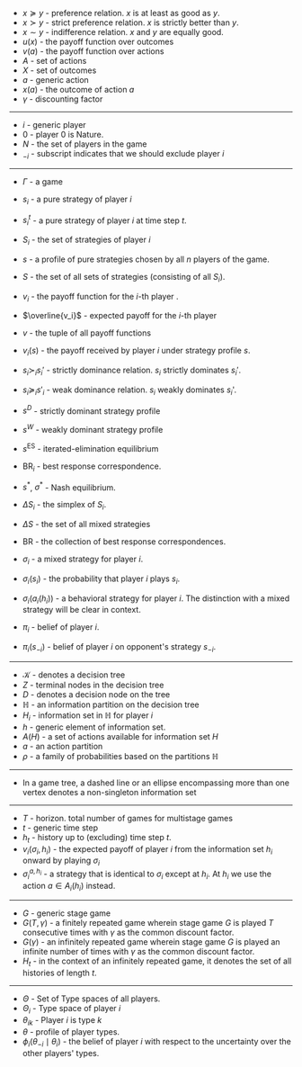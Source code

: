  * $x\succeq y$ -  preference relation. $x$ is at least as good as $y$. 
* $x\succ y$ - strict preference relation. $x$ is strictly better than $y$.
* $x\sim y$ - indifference relation. $x$ and $y$ are equally good. 
* $u(x)$ - the payoff function over outcomes 
* $v(a)$ - the payoff function over actions
* $A$ - set of actions 
* $X$ - set of outcomes
* $a$ - generic action
* $x(a)$ - the outcome of action $a$
* $\gamma$ - discounting factor
***** 
* $i$ - generic player
* $0$ - player $0$ is Nature.
 * $N$ - the set of players in the game 
* $_{-i}$ - subscript indicates that we should exclude player $i$
*****
* $\Gamma$ - a game
* $s_i$ - a pure strategy of player $i$
* $s_i^t$ - a pure strategy of player $i$ at time step $t$.
* $S_i$ - the set of strategies of player $i$

* $s$ -  a profile of pure strategies chosen by all $n$ players of the game. 
* $S$ - the set of all sets of strategies (consisting of all $S_i$). 
* $v_i$ - the payoff function for the $i$-th player .
* $\overline{v_i}$ - expected payoff for the $i$-th player
* $v$ - the tuple of all payoff functions
* $v_i(s)$ - the payoff received by player $i$ under strategy profile $s$. 
* $s_i \succ_i s_i'$ - strictly dominance relation. $s_i$ strictly dominates $s_i'$. 
* $s_i\succeq_i s'_i$ - weak dominance relation. $s_i$ weakly dominates $s_i$'.

* $s^D$ - strictly dominant strategy profile
* $s^W$ - weakly dominant strategy profile
* $s^\text{ES}$ - iterated-elimination equilibrium 
* $\text{BR}_i$ - best response correspondence.
* $s^\ast$, $\sigma^\ast$ - Nash equilibrium. 

* $\Delta S_i$ - the simplex of $S_i$. 
* $\Delta S$ - the set of all mixed strategies 
* $\text{BR}$ - the collection of best response correspondences. 

* $\sigma_i$ - a mixed strategy for player $i$. 
* $\sigma_i(s_{i})$ - the probability that player $i$ plays $s_i$.
* $\sigma_i(a_i(h_i))$ - a behavioral strategy for player $i$. The distinction with a mixed strategy will be clear in context. 

* $\pi_i$ - belief of player $i$.
* $\pi_i(s_{-i})$ - belief of player $i$ on opponent's strategy $s_{-i}$.
*****
* $\mathcal{K}$ - denotes a decision tree 
* $Z$ - terminal nodes in the decision tree 
* $D$ - denotes a decision node on the tree
* $\mathbb{H}$ - an information partition on the decision tree 
* $H_i$ - information set in $\mathbb{H}$ for player $i$
* $h$ - generic element of information set. 
* $A(H)$ - a set of actions available for information set $H$
* $a$ - an action partition 
* $\rho$ - a family of probabilities based on the partitions $\mathbb{H}$
*****
* In a game tree, a dashed line or an ellipse encompassing more than one vertex denotes a non-singleton information set 
*****
* $T$ - horizon. total number of games for multistage games 
* $t$ - generic time step 
* $h_t$ - history up to (excluding) time step $t$.
* $v_i(\sigma_i, h_i)$ - the expected payoff of player $i$ from the information set $h_i$ onward by playing $\sigma_i$ 
* $\sigma_i ^{a,h_i}$ - a strategy that is identical to $\sigma_i$ except at $h_i$. At $h_i$ we use the action $a\in A_i(h_i)$ instead. 
*****
* $G$ - generic stage game
* $G(T,\gamma)$ - a finitely repeated game wherein stage game $G$ is played $T$ consecutive times with $\gamma$ as the common discount factor. 
* $G(\gamma)$ - an infinitely repeated game wherein stage game $G$ is played an infinite number of times with $\gamma$ as the common discount factor. 
* $H_t$ - in the context of an infinitely repeated game, it denotes the set of all histories of length $t$.
*****
* $\Theta$ - Set of Type spaces of all players.
* $\Theta_i$ - Type space of player $i$
* $\theta_{ik}$  - Player $i$ is type $k$
* $\theta$ - profile of player types.
* $\phi_i(\theta_{-i}\mid \theta_i)$ - the belief of player $i$ with respect to the uncertainty over the other players' types. 